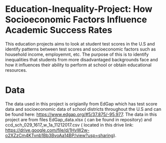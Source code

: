 # Education-Inequality-Project: How Socioeconomic Factors Influence Academic Success Rates
This education projects aims to look at student test scores in the U.S and identify patterns between test scores and socioeconomic factors such as household income, employemnt, etc. The purpose of this is to identify inequalities that students from more disadvantaged backgrounds face and how it influences their ability to perform at school or obtain educational resources. 
# Data 
The data used in this project is origianlly from EdGap which has test score data and socioeconomic data of school districts throughout the U.S and can be found here: https://www.edgap.org/#5/37.875/-95.977. 
The data in this project are from files EdGap_data.xlsx ( can be found in repository) and ccd_sch_029_1617_w_1a_11212017.csv ( located in this drive link: https://drive.google.com/file/d/1HvW2w-o2XZzCm4KTvnb1Bb3BvoAa14BP/view?usp=sharing). 
